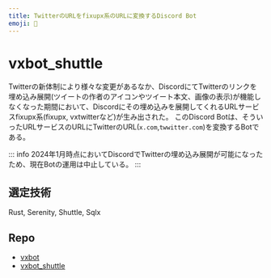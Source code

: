 ```yaml
---
title: TwitterのURLをfixupx系のURLに変換するDiscord Bot
emoji: 🚀
---
```


# vxbot_shuttle

Twitterの新体制により様々な変更があるなか、DiscordにてTwitterのリンクを埋め込み展開(ツイートの作者のアイコンやツイート本文、画像の表示)が機能しなくなった期間において、Discordにその埋め込みを展開してくれるURLサービスfixupx系(fixupx, vxtwitterなど)が生み出された。
このDiscord Botは、そういったURLサービスのURLにTwitterのURL(`x.com`,`twwitter.com`)を変換するBotである。

::: info
2024年1月時点においてDiscordでTwitterの埋め込み展開が可能になったため、現在Botの運用は中止している。
:::

## 選定技術
Rust, Serenity, Shuttle, Sqlx

## Repo

- [vxbot](https://github.com/raiga0310/vxbot)
- [vxbot_shuttle](https://github.com/raiga0310/vxbot_shuttle)
